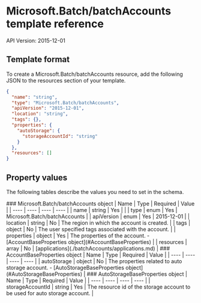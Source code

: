 # Microsoft.Batch/batchAccounts template reference
API Version: 2015-12-01
## Template format

To create a Microsoft.Batch/batchAccounts resource, add the following JSON to the resources section of your template.

```json
{
  "name": "string",
  "type": "Microsoft.Batch/batchAccounts",
  "apiVersion": "2015-12-01",
  "location": "string",
  "tags": {},
  "properties": {
    "autoStorage": {
      "storageAccountId": "string"
    }
  },
  "resources": []
}
```
## Property values

The following tables describe the values you need to set in the schema.

<a id="Microsoft.Batch/batchAccounts" />
### Microsoft.Batch/batchAccounts object
|  Name | Type | Required | Value |
|  ---- | ---- | ---- | ---- |
|  name | string | Yes |  |
|  type | enum | Yes | Microsoft.Batch/batchAccounts |
|  apiVersion | enum | Yes | 2015-12-01 |
|  location | string | No | The region in which the account is created. |
|  tags | object | No | The user specified tags associated with the account. |
|  properties | object | Yes | The properties of the account. - [AccountBaseProperties object](#AccountBaseProperties) |
|  resources | array | No | [applications](./batchAccounts/applications.md) |


<a id="AccountBaseProperties" />
### AccountBaseProperties object
|  Name | Type | Required | Value |
|  ---- | ---- | ---- | ---- |
|  autoStorage | object | No | The properties related to auto storage account. - [AutoStorageBaseProperties object](#AutoStorageBaseProperties) |


<a id="AutoStorageBaseProperties" />
### AutoStorageBaseProperties object
|  Name | Type | Required | Value |
|  ---- | ---- | ---- | ---- |
|  storageAccountId | string | Yes | The resource id of the storage account to be used for auto storage account. |

